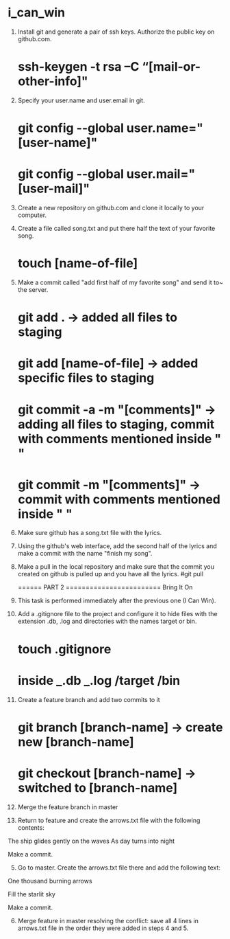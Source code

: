 # i_can_win

1. Install git and generate a pair of ssh keys.
   Authorize the public key on github.com.
   # ssh-keygen -t rsa –C “[mail-or-other-info]"
2. Specify your user.name and user.email in git.

   # git config --global user.name="[user-name]"

   # git config --global user.mail="[user-mail]"

3. Create a new repository on github.com and
   clone it locally to your computer.

4. Create a file called song.txt and
   put there half the text of your favorite song.

   # touch [name-of-file]

5. Make a commit called "add first half of my favorite song"
   and send it to~ the server.

   # git add . -> added all files to staging

   # git add [name-of-file] -> added specific files to staging

   # git commit -a -m "[comments]" -> adding all files to staging, commit with comments mentioned inside " "

   # git commit -m "[comments]" -> commit with comments mentioned inside " "

6. Make sure github has a song.txt file with the lyrics.

7. Using the github's web interface,
   add the second half of the lyrics and
   make a commit with the name "finish my song".

8. Make a pull in the local repository and
   make sure that the commit you created on github
   is pulled up and you have all the lyrics.
   #git pull

   ====== PART 2 ========================
   Bring It On

9. This task is performed immediately after the previous one (I Can Win).

10. Add a .gitignore file to the project and
    configure it to hide files with the extension
    .db, .log and directories with the names target or bin.

    # touch .gitignore

    # inside _.db _.log /target /bin

11. Create a feature branch and add two commits to it

    # git branch [branch-name] -> create new [branch-name]

    # git checkout [branch-name] -> switched to [branch-name]

12. Merge the feature branch in master

13. Return to feature and create the arrows.txt file with the following contents:

The ship glides gently on the waves
As day turns into night

Make a commit.

5. Go to master. Create the arrows.txt file there and add the following text:

One thousand burning arrows

Fill the starlit sky

Make a commit.

6. Merge feature in master resolving the conflict: save all 4 lines in arrows.txt file in the order they were added in steps 4 and 5.
